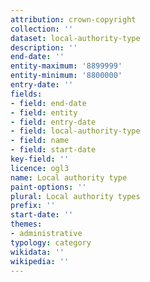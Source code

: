 ```yaml
---
attribution: crown-copyright
collection: ''
dataset: local-authority-type
description: ''
end-date: ''
entity-maximum: '8899999'
entity-minimum: '8800000'
entry-date: ''
fields:
- field: end-date
- field: entity
- field: entry-date
- field: local-authority-type
- field: name
- field: start-date
key-field: ''
licence: ogl3
name: Local authority type
paint-options: ''
plural: Local authority types
prefix: ''
start-date: ''
themes:
- administrative
typology: category
wikidata: ''
wikipedia: ''
---
```

